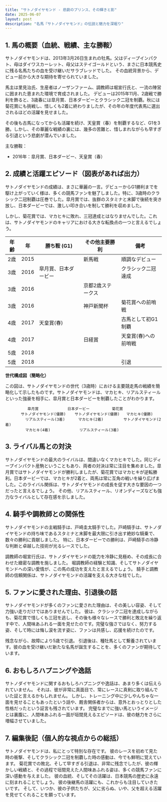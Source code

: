 ```yaml
---
title: "サトノダイヤモンド - 悲劇のプリンス、その輝きと影"
date: 2025-06-07
layout: post
description: "名馬『サトノダイヤモンド』の伝説と魅力を深堀り"
---
```


## 1. 馬の概要（血統、戦績、主な勝鞍）

サトノダイヤモンドは、2013年3月26日生まれの牡馬。父はディープインパクト、母はダイワスカーレット、母父はステイゴールドという、まさに日本競馬史に残る名馬たちの血を受け継いだサラブレッドでした。  その血統背景から、デビュー前から大きな期待を寄せられていました。

馬主は里見治氏、生産者はノーザンファーム、調教師は堀宣行氏と、一流の陣営に囲まれた恵まれた環境で育成されました。  デビューは2015年11月、2歳戦で勝利を飾ると、3歳春には皐月賞、日本ダービーとクラシック二冠を制覇。秋には菊花賞にも挑戦し、惜しくも2着に終わりましたが、その年の年度代表馬に選出されるほどの活躍を見せました。

その後も古馬になってからも活躍を続け、天皇賞（春）を制覇するなど、G1を3勝。しかし、その華麗な戦績の裏には、幾多の苦難と、惜しまれながらも早すぎる引退という悲劇が潜んでいました。

主な勝鞍：

* 2016年：皐月賞、日本ダービー、天皇賞（春）


## 2. 成績と活躍エピソード（図表があれば出力）

サトノダイヤモンドの成績は、まさに華麗の一言。デビューからG1勝利までを駆け上がっていく様は、多くの競馬ファンを魅了しました。特に、3歳時のクラシック二冠制覇は圧巻でした。皐月賞では、抜群のスタミナと末脚で後続を突き放し、日本ダービーでは、激しい叩き合いを制して勝利を収めました。

しかし、菊花賞では、マカヒキに敗れ、三冠達成とはなりませんでした。これは、サトノダイヤモンドのキャリアにおける大きな転換点の一つと言えるでしょう。

| 年齢 | 年 | 勝ち鞍 (G1) | その他主要勝利 | 備考 |
|---|---|---|---|---|
| 2歳 | 2015 |  | 新馬戦 | 順調なデビュー |
| 3歳 | 2016 | 皐月賞、日本ダービー |  | クラシック二冠達成 |
| 3歳 | 2016 |  | 京都2歳ステークス |  |
| 3歳 | 2016 |  | 神戸新聞杯 | 菊花賞への前哨戦 |
| 4歳 | 2017 | 天皇賞(春) |  | 古馬として初G1制覇 |
| 4歳 | 2017 |  | 日経賞 | 天皇賞(春)への前哨戦 |
| 5歳 | 2018 |  |  |  |
| 5歳 | 2018 |  |  |  引退 |


**世代構成図（簡略化）**

この図は、サトノダイヤモンドの世代（3歳時）における主要競走馬の戦績を簡略化して示したものです。サトノダイヤモンドは、マカヒキ、リアルスティールといった強豪を相手に、皐月賞と日本ダービーを制覇したことがわかります。


```
          皐月賞             日本ダービー          菊花賞
       サトノダイヤモンド(優勝)    サトノダイヤモンド(優勝)   マカヒキ(優勝)
         リアルスティール(3着)      マカヒキ(2着)         サトノダイヤモンド(2着)
         マカヒキ(4着)             リアルスティール(3着)
```


## 3. ライバル馬との対決

サトノダイヤモンドの最大のライバルは、間違いなくマカヒキでした。同じディープインパクト産駒ということもあり、両者の対決は常に注目を集めました。皐月賞ではサトノダイヤモンドが勝利しましたが、菊花賞ではマカヒキが逆転勝利。日本ダービーでは、マカヒキが2着と、両馬は常に互角の戦いを繰り広げました。このライバル関係は、サトノダイヤモンドの成長を促す大きな要因の一つだったと言えるでしょう。  その他、リアルスティール、リオンディーズなども強力なライバルとして存在感を示しました。


## 4. 騎手や調教師との関係性

サトノダイヤモンドの主戦騎手は、戸崎圭太騎手でした。戸崎騎手は、サトノダイヤモンドの持ち味であるスタミナと末脚を最大限に引き出す絶妙な騎乗で、数々の勝利に貢献しました。  特に、日本ダービーでの勝利は、戸崎騎手の冷静な判断と卓越した技術が光るレースでした。

調教師の堀宣行氏は、サトノダイヤモンドの能力を冷静に見極め、その成長に合わせた緻密な調教を施しました。  堀調教師の経験と知識、そしてサトノダイヤモンドへの深い愛情が、この馬の成功を支えたと言えるでしょう。  騎手と調教師の信頼関係は、サトノダイヤモンドの活躍を支える大きな柱でした。


## 5. ファンに愛された理由、引退後の話

サトノダイヤモンドが多くのファンに愛された理由は、その美しい容姿、そして力強い走りだけではありませんでした。  彼は、クラシック二冠を達成しながらも、菊花賞で惜しくも三冠を逃し、その後も様々なレースで勝利と敗北を繰り返す中で、人間味あふれる一面を見せたのです。完璧な強さではなく、努力する姿、そして時には悔し涙を流す姿に、ファンは共感し、応援を続けたのです。

残念ながら、故障により5歳で引退。  引退後は、種牡馬として繋養されています。彼の血を受け継いだ新たな名馬が誕生することを、多くのファンが期待しています。


## 6. おもしろハプニングや逸話

サトノダイヤモンドに関するおもしろハプニングや逸話は、あまり多くは伝えられていません。  それは、彼が非常に真面目で、常にレースに真剣に取り組んでいた証と言えるかもしれません。  しかし、トレーニング中に少しやんちゃな一面を見せることもあったという話や、厩舎関係者からは、意外とおっとりとした性格だったという証言も残されています。  完璧なまでに強い馬というイメージとは裏腹に、人間味あふれる一面が垣間見えるエピソードは、彼の魅力をさらに増幅させていました。


## 7. 編集後記（個人的な視点からの総括）

サトノダイヤモンドは、私にとって特別な存在です。  彼のレースを初めて見た時の衝撃、そしてクラシック二冠を制覇した時の感動は、今でも鮮明に覚えています。  菊花賞での敗北、そして早すぎる引退は、非常に残念でしたが、彼の輝かしい戦績と、その過程で垣間見えた人間味あふれる姿は、多くの競馬ファンに深い感動を与えました。  彼の血統、そしてその活躍は、日本競馬の歴史に永遠に刻まれることでしょう。  彼の後継馬の活躍にも、これからも注目していきたいです。  そして、いつか、彼の子供たちが、父に劣らぬ、いや、父を超える活躍を見せてくれることを願っています。
